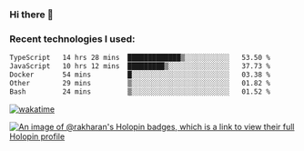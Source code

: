 ### Hi there 👋

### Recent technologies I used:
<!--START_SECTION:waka-->

```txt
TypeScript   14 hrs 28 mins  █████████████▒░░░░░░░░░░░   53.50 %
JavaScript   10 hrs 12 mins  █████████▒░░░░░░░░░░░░░░░   37.73 %
Docker       54 mins         █░░░░░░░░░░░░░░░░░░░░░░░░   03.38 %
Other        29 mins         ▒░░░░░░░░░░░░░░░░░░░░░░░░   01.82 %
Bash         24 mins         ▒░░░░░░░░░░░░░░░░░░░░░░░░   01.52 %
```

<!--END_SECTION:waka-->
[![wakatime](https://wakatime.com/badge/user/fe50d444-0cee-4d14-a0b3-b9e8509eb4d0.svg)](https://wakatime.com/@fe50d444-0cee-4d14-a0b3-b9e8509eb4d0)

[![An image of @rakharan's Holopin badges, which is a link to view their full Holopin profile](https://holopin.me/rakharan)](https://holopin.io/@rakharan)

